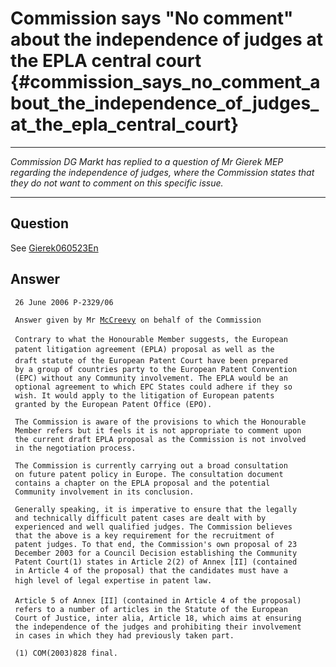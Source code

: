 # Commission says \"No comment\" about the independence of judges at the EPLA central court {#commission_says_no_comment_about_the_independence_of_judges_at_the_epla_central_court}

------------------------------------------------------------------------

*Commission DG Markt has replied to a question of Mr Gierek MEP
regarding the independence of judges, where the Commission states that
they do not want to comment on this specific issue.*

------------------------------------------------------------------------

## Question

See [Gierek060523En](http://wiki.ffii.org/Gierek060523En "wikilink")

## Answer

` 26 June 2006 P-2329/06 `\
`  `\
` Answer given by Mr `[`McCreevy`](McCreevy "wikilink")` on behalf of the Commission`\
\
` Contrary to what the Honourable Member suggests, the European`\
` patent litigation agreement (EPLA) proposal as well as the`\
` draft statute of the European Patent Court have been prepared`\
` by a group of countries party to the European Patent Convention`\
` (EPC) without any Community involvement. The EPLA would be an`\
` optional agreement to which EPC States could adhere if they so`\
` wish. It would apply to the litigation of European patents`\
` granted by the European Patent Office (EPO).`

` The Commission is aware of the provisions to which the Honourable`\
` Member refers but it feels it is not appropriate to comment upon`\
` the current draft EPLA proposal as the Commission is not involved`\
` in the negotiation process. `

` The Commission is currently carrying out a broad consultation`\
` on future patent policy in Europe. The consultation document`\
` contains a chapter on the EPLA proposal and the potential`\
` Community involvement in its conclusion. `

` Generally speaking, it is imperative to ensure that the legally`\
` and technically difficult patent cases are dealt with by`\
` experienced and well qualified judges. The Commission believes`\
` that the above is a key requirement for the recruitment of`\
` patent judges. To that end, the Commission's own proposal of 23`\
` December 2003 for a Council Decision establishing the Community`\
` Patent Court(1) states in Article 2(2) of Annex [II] (contained`\
` in Article 4 of the proposal) that the candidates must have a`\
` high level of legal expertise in patent law. `

` Article 5 of Annex [II] (contained in Article 4 of the proposal)`\
` refers to a number of articles in the Statute of the European`\
` Court of Justice, inter alia, Article 18, which aims at ensuring`\
` the independence of the judges and prohibiting their involvement`\
` in cases in which they had previously taken part.`

` (1) COM(2003)828 final.`
